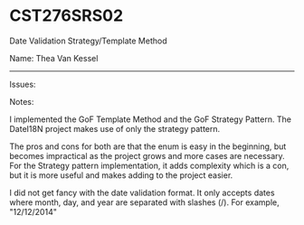# CST276SRS02  

Date Validation Strategy/Template Method  

Name: Thea Van Kessel

---
Issues:  


Notes:  

I implemented the GoF Template Method and the GoF Strategy Pattern. The DateI18N project makes use of only the strategy pattern. 

The pros and cons for both are that the enum is easy in the beginning, but becomes impractical as the project grows and more cases are necessary.
For the Strategy pattern implementation, it adds complexity which is a con, but it is more useful and makes adding to the project easier. 

I did not get fancy with the date validation format. It only accepts dates where month, day, and year are separated with slashes (/). For example, "12/12/2014"

###

